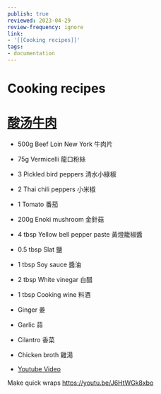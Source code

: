 ```yaml
---
publish: true
reviewed: 2023-04-29
review-frequency: ignore
link:
- '[[Cooking recipes]]'
tags:
- documentation
---
```


# Cooking recipes

# [酸汤牛肉](https://youtu.be/G8heLAbJC-M)
- 500g Beef Loin New York 牛肉片
- 75g Vermicelli 龍口粉絲
- 3 Pickled bird peppers 清水小綠椒
- 2 Thai chili peppers 小米椒
- 1 Tomato 番茄
- 200g Enoki mushroom 金針菇
- 4 tbsp Yellow bell pepper paste 黃燈籠椒醬
- 0.5 tbsp Slat 鹽
- 1 tbsp Soy sauce 醬油
- 2 tbsp White vinegar 白醋
- 1 tbsp Cooking wine 料酒
- Ginger 姜
- Garlic 蒜
- Cilantro 香菜
- Chicken broth 雞湯

- [Youtube Video](https://youtu.be/rDAys3HFegw)


Make quick wraps https://youtu.be/J6HtWGk8xbo